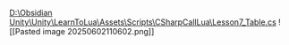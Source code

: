 [D:\Obsidian Unity\Unity\LearnToLua\Assets\Scripts\CSharpCallLua\Lesson7_Table.cs](file:///d%3A/Obsidian%20Unity/Unity/LearnToLua/Assets/Scripts/CSharpCallLua/Lesson7_Table.cs)
![[Pasted image 20250602110602.png]]